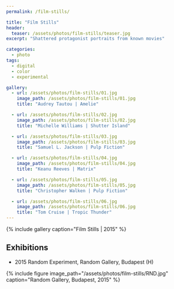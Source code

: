 ```yaml
---
permalink: /film-stills/

title: "Film Stills"
header:
  teaser: /assets/photos/film-stills/teaser.jpg
excerpt: "Shattered protagonist portraits from known movies"

categories:
  - photo
tags:
  - digital
  - color
  - experimental

gallery:
  - url: /assets/photos/film-stills/01.jpg
    image_path: /assets/photos/film-stills/01.jpg
    title: "Audrey Tautou | Amelie"

  - url: /assets/photos/film-stills/02.jpg
    image_path: /assets/photos/film-stills/02.jpg
    title: "Michelle Williams | Shutter Island"

  - url: /assets/photos/film-stills/03.jpg
    image_path: /assets/photos/film-stills/03.jpg
    title: "Samuel L. Jackson | Pulp Fiction"

  - url: /assets/photos/film-stills/04.jpg
    image_path: /assets/photos/film-stills/04.jpg
    title: "Keanu Reeves | Matrix"

  - url: /assets/photos/film-stills/05.jpg
    image_path: /assets/photos/film-stills/05.jpg
    title: "Christopher Walken | Pulp Fiction"

  - url: /assets/photos/film-stills/06.jpg
    image_path: /assets/photos/film-stills/06.jpg
    title: "Tom Cruise | Tropic Thunder"
---
```


{% include gallery caption="Film Stills \| 2015" %}

## Exhibitions

- 2015  Random Experiment, Random Gallery, Budapest (H)

{% include figure image_path="/assets/photos/film-stills/RND.jpg"
   caption="Random Gallery, Budapest, 2015" %}
